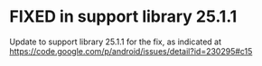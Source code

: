 # FIXED in support library 25.1.1

Update to support library 25.1.1 for the fix, as indicated at https://code.google.com/p/android/issues/detail?id=230295#c15
